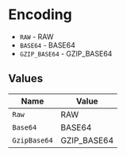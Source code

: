 # Encoding

* `RAW` - RAW
* `BASE64` - BASE64
* `GZIP_BASE64` - GZIP_BASE64


## Values

| Name         | Value        |
| ------------ | ------------ |
| `Raw`        | RAW          |
| `Base64`     | BASE64       |
| `GzipBase64` | GZIP_BASE64  |
